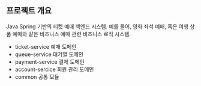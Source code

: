 ## 프로젝트 개요

Java Spring 기반의 티켓 예매 백엔드 시스템.
예를 들어, 영화 좌석 예매, 혹은 여행 상품 예매와 같은 비즈니스 예매 관련 비즈니스 로직 시스템.

- ticket-service 예매 도메인
- queue-service 대기열 도메인
- payment-service 결제 도메인
- account-sercice 회원 관리 도메인
- common 공통 모듈
